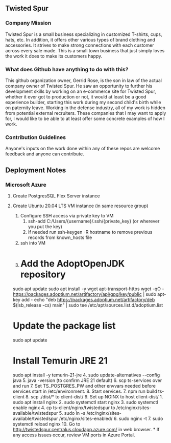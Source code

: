 ## Twisted Spur
### Company Mission
Twisted Spur is a small business specializing in customized T-shirts, cups, hats, etc.  In addition, it offers other various types of brand clothing and accessories.  It strives to make strong connections with each customer across every sale made.  This is a small town business that just simply loves the work it does to make its customers happy.

### What does Github have anything to do with this?
This github organization owner, Gerrid Rose, is the son in law of the actual company owner of Twisted Spur.  He saw an opportunity to further his development skills by working on an e-commerce site for Twisted Spur, whether it ever got to production or not, it would at least be a good experience builder, starting this work during my second child's birth while on paternity leave.  Working in the defense industry, all of my work is hidden from potential external recruiters.  These companies that I may want to apply for, I would like to be able to at least offer some concrete examples of how I work.

### Contribution Guidelines
Anyone's inputs on the work done within any of these repos are welcome feedback and anyone can contribute.

## Deployment Notes
### Microsoft Azure
1. Create PostgresSQL Flex Server instance
2. Create Ubuntu 20.04 LTS VM instance (in same resource group)
    1. Configure SSH access via private key to VM
        1. ssh-add C:/Users/{username}/.ssh/{private_key} (or wherever you put the key)
        2. If needed run ssh-keygen -R hostname to remove previous records from known_hosts file 
    2. ssh into VM
    3. # Add the AdoptOpenJDK repository
    sudo apt update
    sudo apt install -y wget apt-transport-https
    wget -qO - https://packages.adoptium.net/artifactory/api/gpg/key/public | sudo apt-key add -
    echo "deb https://packages.adoptium.net/artifactory/deb $(lsb_release -cs) main" | sudo tee /etc/apt/sources.list.d/adoptium.list

    # Update the package list
    sudo apt update

    # Install Temurin JRE 21
    sudo apt install -y temurin-21-jre
    4. sudo update-alternatives --config java
    5. java -version (to confirm JRE 21 default)
    6. scp ts-services over and run
    7. Set TS_POSTGRES_PW and other envvars needed before services start in /etc/environment.
    8. Start services.
    7. npm run build ts-client
    8. scp ./dist/* to client-dist/
    9. Set up NGINX to host client-dist/
        1. sudo apt install nginx
        2. sudo systemctl start nginx
        3. sudo systemctl enable nginx
        4. cp ts-client/nginx/twistedspur to /etc/nginx/sites-available/twistedspur
        5. sudo ln -s /etc/nginx/sites-available/twistedspur /etc/nginx/sites-enabled/
        6. sudo nginx -t
        7. sudo systemctl reload nginx
    10. Go to http://twistedspur.centralus.cloudapp.azure.com/ in web browser.
        * If any access issues occur, review VM ports in Azure Portal.

